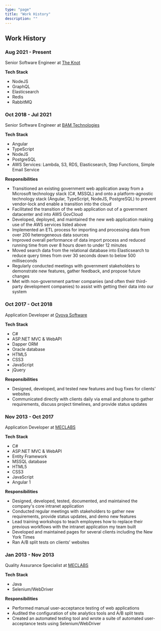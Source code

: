 ```yaml
---
type: "page"
title: "Work History"
description: ""
---
```


## Work History

### Aug 2021 - Present

Senior Software Engineer at [The Knot](https://theknot.com)

**Tech Stack**

- NodeJS
- GraphQL
- Elasticsearch
- Redis
- RabbitMQ

### Oct 2018 - Jul 2021

Senior Software Engineer at [BAM Technologies](https://bamtech.net)

**Tech Stack**

- Angular
- TypeScript
- NodeJS
- PostgreSQL
- AWS Services: Lambda, S3, RDS, Elasticsearch, Step Functions, Simple Email Service

**Responsibilities**

- Transitioned an existing government web application away from a Microsoft technology stack (C#, MSSQL) and onto a platform-agnostic technology stack (Angular, TypeScript, NodeJS, PostgreSQL) to prevent vendor-lock and enable a transition into the cloud
- Facilitated the transition of the web application out of a government datacenter and into AWS GovCloud
- Developed, deployed, and maintained the new web application making use of the AWS services listed above
- Implemented an ETL process for importing and processing data from over 200 heterogeneous data sources
- Improved overall performance of data import process and reduced running time from over 8 hours down to under 12 minutes
- Moved search data from the relational database into Elasticsearch to reduce query times from over 30 seconds down to below 500 milliseconds
- Regularly conducted meetings with government stakeholders to demonstrate new features, gather feedback, and propose future changes
- Met with non-government partner companies (and often their third-party development companies) to assist with getting their data into our system

### Oct 2017 - Oct 2018

Application Developer at [Oyova Software](https://oyova.com)

**Tech Stack**

- C#
- ASP.NET MVC & WebAPI
- Dapper ORM
- Oracle database
- HTML5
- CSS3
- JavaScript
- jQuery

**Responsibilities**

- Designed, developed, and tested new features and bug fixes for clients' websites
- Communicated directly with clients daily via email and phone to gather requirements, discuss project timelines, and provide status updates

### Nov 2013 - Oct 2017

Application Developer at [MECLABS](https://meclabs.com)

**Tech Stack**

- C#
- ASP.NET MVC & WebAPI
- Entity Framework
- MSSQL database
- HTML5
- CSS3
- JavaScript
- Angular 1

**Responsibilities**

- Designed, developed, tested, documented, and maintained the company's core intranet application
- Conducted regular meetings with stakeholders to gather new requirements, provide status updates, and demo new features
- Lead training workshops to teach employees how to replace their previous workflows with the intranet application my team built
- Developed and maintained pages for several clients including the New York Times
- Ran A/B split tests on clients' websites

### Jan 2013 - Nov 2013

Quality Assurance Specialist at [MECLABS](https://meclabs.com)

**Tech Stack**

- Java
- Selenium/WebDriver

**Responsibilities**

- Performed manual user-acceptance testing of web applications
- Audited the configuration of site analytics tools and A/B split tests
- Created an automated testing tool and wrote a suite of automated user-acceptance tests using Selenium/WebDriver
